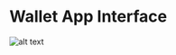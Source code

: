 # Wallet App Interface


![alt text](https://github.com/huiyi-see/walletApp.git/blob/master/img.png?raw=true)
